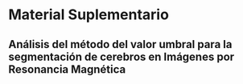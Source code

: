 # Material Suplementario
## Análisis del método del valor umbral para la segmentación de cerebros en Imágenes por Resonancia Magnética
